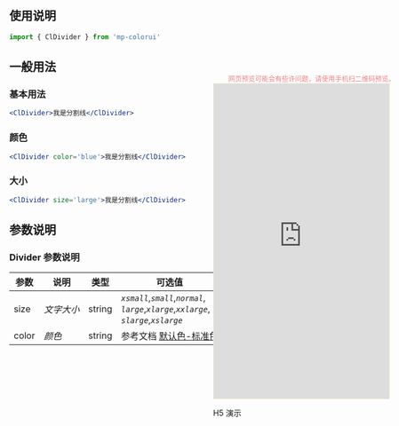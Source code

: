 ## 使用说明

```js
import { ClDivider } from 'mp-colorui'
```



## 一般用法



### 基本用法

```jsx
<ClDivider>我是分割线</ClDivider>
```

### 颜色

```jsx
<ClDivider color='blue'>我是分割线</ClDivider>
```

### 大小

```jsx
<ClDivider size='large'>我是分割线</ClDivider>
```





## 参数说明

### Divider 参数说明

| 参数  | 说明       | 类型   | 可选值                                                       | 默认值     |
| ----- | ---------- | ------ | ------------------------------------------------------------ | ---------- |
| size  | *文字大小* | string | *`xsmall`*,*`small`*,*`normal`*,<br />*`large`*,*`xlarge`*,*`xxlarge`*,<br />*`slarge`*,*`xslarge`* | *`normal`* |
| color | *颜色*     | string | 参考文档 [默认色-标准色](/home/color?id=标准色)              | *`grey`*   |

<div style="position: fixed; right:10px; top: 5%">
<div style="width: 355px; display: flex; flex-wrap: wrap; justify-content: center; align-items: center; font-size: 12px; color: lightcoral">网页预览可能会有些许问题，请使用手机扫二维码预览。</div>
<iframe style="border: 1px solid antiquewhite" src="https://yinliangdream.github.io/mp-colorui-h5-demo/#/pages/components/divider/index" height="568" width="316"></iframe>
<div>
		<p>H5 演示</p>
		<div id='qrcode'></div>
	</div>
</div>

<script>
	new Vue({
		el: '#main',
		mounted() {
			setTimeout(() => {
				const id = document.getElementById("qrcode");
				new QRCode(id, {
					text: "https://yinliangdream.github.io/mp-colorui-h5-demo/#/pages/components/divider/index",
					width: 128,
					height: 128,
					colorDark : "#000000",
					colorLight : "#ffffff",
					correctLevel : QRCode.CorrectLevel.H
				});
			});
		}
	})
</script>
